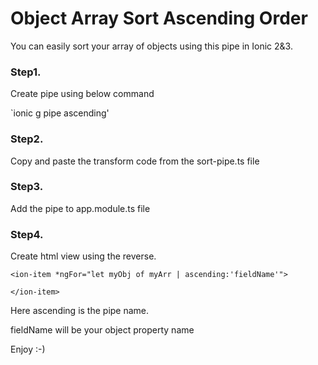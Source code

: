 # Object Array Sort Ascending Order

You can easily sort your array of objects using this pipe in Ionic 2&3.

### Step1.

Create pipe using below command

`ionic g pipe ascending'

### Step2.

Copy and paste the transform code from the sort-pipe.ts file

### Step3.

Add the pipe to app.module.ts file

### Step4.

Create html view using the reverse.

```
<ion-item *ngFor="let myObj of myArr | ascending:'fieldName'">

</ion-item>
```

Here ascending is the pipe name.

fieldName will be your object property name

Enjoy :-)
